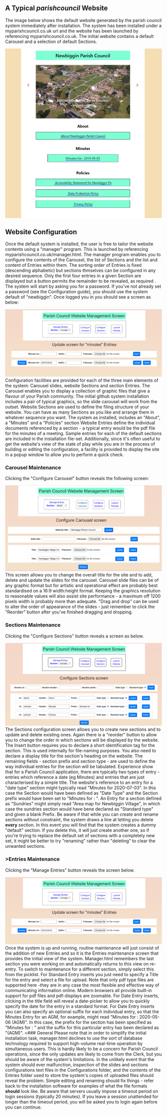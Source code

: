 ## A Typical *parishcouncil* Website
The image below shows the default website generated by the parish council system immediately after installation. The system has been installed under a myparishcouncil.co.uk url  and  the website has been launched by referencing myparishcouncil.co.uk.  The initial website contains a default Carousel and a selection of default Sections.

![website example](screens/screen1.png)
## Website Configuration
Once the default system is installed, the user is free to tailor the website contents using a "manager" program. This is launched by referencing myparishcouncil.co.uk/manager.html. The manager program  enables you to configure the contents of the Carousel, the list of  Sections and the list and content of Entries within them.
The sorting order of Entries is fixed (descending alphabetic) but sections thmselves can be configured in any desired sequence. Only the first four entries in a given Section are displayed but a button permits the remainder to be revealed, as required .
The system will start by asking you for a password. If you've not already set a password (see the Configuration guide), you should use the system default of  "newbiggin". Once logged you in you should see a screen as below:

![website example](screens/screen2.png)
Configuration facilities are provided for each of the three main elements of the system: Carousel slides, website Sections and section Entries. 
The Carousel enables you to display a collection of graphic files that give a flavour of your Parish community. The initial github system installation includes a pair of typical graphics, so the slide carousel will work from the outset.
Website Sections are used to define the filing structure of your website. You can have as many Sections as you like and arrange them in whatever sequence you want. The system as installed, includes an "About", a "Minutes" and a "Policies" section
Website Entries define the individual documents referenced by a section - a typical entry would be the pdf file for the minutes of a meeting. Sample entries for each of the default sections are included in the installation file-set.
Additionally, since it's often useful to get the website's view of the state of play while you are in the process of building or editing the configuration, a facility is provided to display the site in a popup window to allow you to perform a quick check. 
### Carousel Maintenance
Clicking the "Configure Carousel" button reveals the following screen:

![website example](screens/screen3.png)
This screen allows you to change the overall title for the site and to add, delete and update the slides for the carousel. Carousel slide files can be of any graphic format but for artistic and operational effect are probably best standardised on a 16:9 width:height format. Keeping the graphics resolution to reasonable values will also assist site performance - a maximum off 1200 pixels width is probably more than adequate. "Drag and drop" can be used to alter the order of appearance of the slides - just remember to click the "Reorder" button after you've finished dragging and dropping.
### Sections Maintenance
Clicking the "Configure Sections" button reveals a screen as below. 

![website example](screens/screen4.png)
The Sections configuration screen allows you to create new sections and to update and delete existing ones. Again there is a "reorder" button to allow you to change the order in which sections will be displayed by the website. 
The Insert button requires you to declare a short identification tag for the section. This is used internally for file-naming purposes. You also need to declare a display title for the section's heading on the website. The remaining fields - section prefix and section type - are used to define the way individual entries for the section will be tabulated. Experience show that for a Parish Council application, there are typically two types of entry - entries which reference a date (eg Minutes) and entries that are just characterised by a simple title. The website's reference to an entry for a "date type" section might typically read "Minutes for 2020-07-03". In this case the Section would have been defined as "Date Type" and the Section prefix would have been set to "Minutes for : ". An Entry for a section defined as "Sundries" might simply read "Area map for Newbiggin Village", in which case the sundries section would have bene declared as "Standard type" and given a blank Prefix.
Be aware if that while you can create and rename sections without constraint, the system draws a line at letting you delete <strong>every</strong> section. In this event you will find that the system  creates a dummy "default" section. If you delete this, it will just create another one, so if you're trying to replace the default set of sections with a completely new set, it might be better to try "renaming" rather than "deleting" to clear the unwanted sections.
### >Entries Maintenance
Clicking the "Manage Entries" button reveals the screen below. 

![website example](screens/screen5.png)
Once the system is up and running, routine maintenance will just consist of the addition of new Entries and so it is the Entries maintenance screen that provides the initial view of the system. Manager.html remembers the last section you were working on and automatically returns to this view on re-entry. To switch to maintenance for a different section, simply select this from the picklist.
For Standard Entry inserts you just need to specify a Title for the entry and select a file for upload. Note that only pdf type files are supported here -they are in any case the most flexible and effective way of communicating information online. Modern browsers all provide built-in support for pdf files and pdf-displays are zoomable.
For Date Entry inserts, clicking in the title field will reveal a date-picker to allow you to quickly specify the date for the entry in a standard format. For Date Entry inserts you can also specify an optional suffix for each individual entry, so that the Minutes Entry for an AGM, for example,  might read "Minutes for : 2020-05-06 (AGM)". In this case, the prefix for the section has been specified as "Minutes for : " and the suffix for this particular entry has been declared as "(AGM)".
<### General
Please note that in order to simplify the initial installation task, manager.html declines to use the sort of database technology required to support high-volume real-time operation by simultaneous users. This is hardly likely to be a concern for Parish Council operations, since the only updates are likely to come from the Clerk, but you should be aware of the system's limitations. In the unlikely event that the system should ever malfunction, inspection of the slides and sections configurations text files in the Configurations folder, and the contents of the Entries folder used to store the system's copies of uploaded files should reveal the problem. Simple editing and renaming should fix things - refer back to the installation software for examples of what the file formats <strong>should</strong> look like.
Be aware that servers usually impose a timeout period on login sessions (typically 20 minutes). If you leave a session unattended for longer than the timeout  period, you will be asked you to login again before you can continue.
